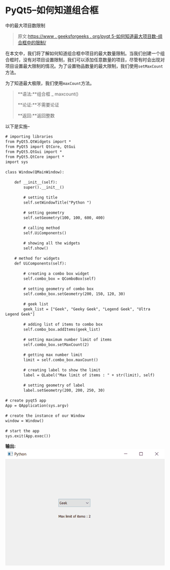 # PyQt5–如何知道组合框

中的最大项目数限制

> 原文:[https://www . geeksforgeeks . org/pyqt 5-如何知道最大项目数-组合框中的限制/](https://www.geeksforgeeks.org/pyqt5-how-to-know-maximum-number-of-items-limit-in-combobox/)

在本文中，我们将了解如何知道组合框中项目的最大数量限制。当我们创建一个组合框时，没有对项目设置限制，我们可以添加任意数量的项目，尽管有时会出现对项目设置最大限制的情况。为了设置物品数量的最大限制，我们使用`setMaxCount`方法。

为了知道最大极限，我们使用`maxCount`方法。

> **语法:**组合框 _ maxcount()
> 
> **论证:**不需要论证
> 
> **返回:**返回整数

以下是实施–

```
# importing libraries
from PyQt5.QtWidgets import * 
from PyQt5 import QtCore, QtGui
from PyQt5.QtGui import * 
from PyQt5.QtCore import * 
import sys

class Window(QMainWindow):

    def __init__(self):
        super().__init__()

        # setting title
        self.setWindowTitle("Python ")

        # setting geometry
        self.setGeometry(100, 100, 600, 400)

        # calling method
        self.UiComponents()

        # showing all the widgets
        self.show()

    # method for widgets
    def UiComponents(self):

        # creating a combo box widget
        self.combo_box = QComboBox(self)

        # setting geometry of combo box
        self.combo_box.setGeometry(200, 150, 120, 30)

        # geek list
        geek_list = ["Geek", "Geeky Geek", "Legend Geek", "Ultra Legend Geek"]

        # adding list of items to combo box
        self.combo_box.addItems(geek_list)

        # setting maximum number limit of items
        self.combo_box.setMaxCount(2)

        # getting max number limit
        limit = self.combo_box.maxCount()

        # creating label to show the limit
        label = QLabel("Max limit of items : " + str(limit), self)

        # setting geometry of label
        label.setGeometry(200, 200, 250, 30)

# create pyqt5 app
App = QApplication(sys.argv)

# create the instance of our Window
window = Window()

# start the app
sys.exit(App.exec())
```

**输出:**
![](img/07287ac18cf7f69cebf0c663d2afa9d4.png)